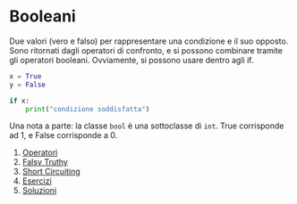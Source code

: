 # Booleani

Due valori (vero e falso) per rappresentare una condizione e il suo opposto. Sono ritornati dagli operatori di confronto, e si possono combinare tramite gli operatori booleani. Ovviamente, si possono usare dentro agli if.

```python
x = True
y = False

if x:
    print("condizione soddisfatta")
```

Una nota a parte: la classe `bool` è una sottoclasse di `int`. True corrisponde ad 1, e False corrisponde a 0.


1. [Operatori](./0-operatori.md)
1. [Falsy Truthy](./1-falsy-truthy.md)
1. [Short Circuiting](./2-short-circuiting.md)
1. [Esercizi](./3-esercizi.md)
1. [Soluzioni](./soluzioni.py)

